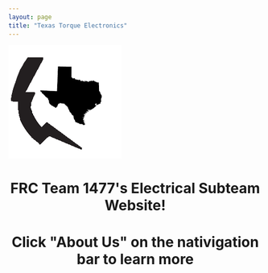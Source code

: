 ```yaml
---
layout: page
title: "Texas Torque Electronics"
---
```


![downloadedit](/images/downloadedit.png)

<h1 align="center">FRC Team 1477's Electrical Subteam Website!</h1>

<h1 align="center">Click "About Us" on the nativigation bar to learn more</h1>
